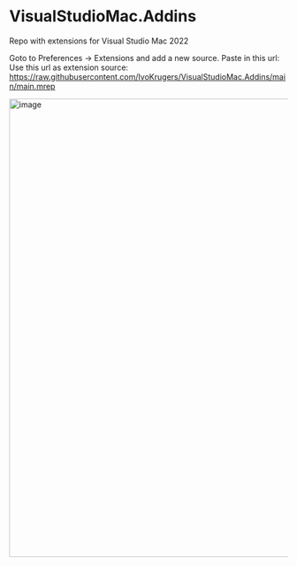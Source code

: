 # VisualStudioMac.Addins
Repo with extensions for Visual Studio Mac 2022

Goto to Preferences -> Extensions and add a new source. 
Paste in this url: Use this url as extension source: https://raw.githubusercontent.com/IvoKrugers/VisualStudioMac.Addins/main/main.mrep

<img width="828" alt="image" src="https://user-images.githubusercontent.com/24585460/221917071-247f8ba6-7315-48ff-a53d-9706d7d2484f.png">
